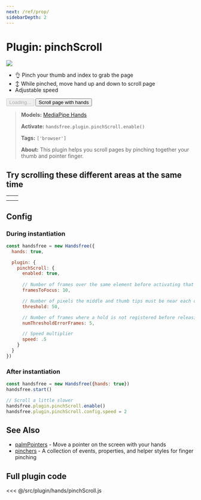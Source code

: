 ```yaml
---
next: /ref/prop/
sidebarDepth: 2
---
```

# Plugin: pinchScroll

<div class="window">
  <div class="window-body">
    <div class="row">
      <div class="col-6"><img src="https://media3.giphy.com/media/r3Z89IFJfndPwJcItT/giphy.gif"></div>
      <div class="col-6">
        <ul>
          <li>👌 Pinch your thumb and index to grab the page</li>
          <li>↕ While pinched, move hand up and down to scroll page</li>
          <li>Adjustable speed</li>
        </ul>
        <HandsfreeToggle class="full-width handsfree-hide-when-started-without-hands" text-off="Scroll page with hands" text-on="Stop Hands" :opts="demoOpts" />
        <button class="handsfree-show-when-started-without-hands handsfree-show-when-loading" disabled><Fa-Spinner spin /> Loading...</button>
        <button class="handsfree-show-when-started-without-hands handsfree-hide-when-loading" @click="startDemo"><Fa-Video /> Scroll page with hands</button>
      </div>
    </div>
  </div>
</div>

> **Models:** [MediaPipe Hands](/ref/model/hands/)
>
> **Activate:** `handsfree.plugin.pinchScroll.enable()`
>
> **Tags:** `['browser']`
>
> **About:** This plugin helps you scroll pages by pinching together your thumb and pointer finger.


## Try scrolling these different areas at the same time
<table class="multi-hand-scrollers">
  <tr>
    <td><div><div></div></div></td>
    <td><div><div></div></div></td>
  </tr>
  <tr>
    <td><div><div></div></div></td>
    <td><div><div></div></div></td>
  </tr>
</table>

## Config

### During instantiation

```js
const handsfree = new Handsfree({
  hands: true,

  plugin: {
    pinchScroll: {
      enabled: true,
      
      // Number of frames over the same element before activating that element
      framesToFocus: 10,

      // Number of pixels the middle and thumb tips must be near each other to drag
      threshold: 50,

      // Number of frames where a hold is not registered before releasing a drag
      numThresholdErrorFrames: 5,

      // Speed multiplier
      speed: .5
    }
  }
})
```

### After instantiation

```js
const handsfree = new Handsfree({hands: true})
handsfree.start()

// Scroll a little slower
handsfree.plugin.pinchScroll.enable()
handsfree.plugin.pinchScroll.config.speed = 2
```

## See Also
- [palmPointers](/ref/plugin/palmPointers/) - Move a pointer on the screen with your hands
- [pinchers](/ref/plugin/pinchers/) - A collection of events, properties, and helper styles for finger pinching

## Full plugin code

<<< @/src/plugin/hands/pinchScroll.js


<!-- Code -->
<script>
export default {
  data () {
    return {
      demoOpts: {
        autostart: true,
        
        weboji: false,
        hands: true,
        facemesh: false,
        pose: false,
        holistic: false,
        handpose: false,

        plugin: {
          palmPointers: {enabled: true},
          pinchScroll: {enabled: true}
        }
      }
    }
  },

  methods: {
    /**
     * Start the page with our preset options
     */
    startDemo () {
      this.$root.handsfree.update(this.demoOpts)
    }
  }
}
</script>